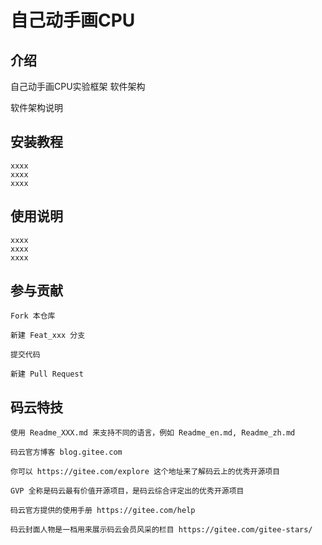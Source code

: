 # 自己动手画CPU

## 介绍

自己动手画CPU实验框架
软件架构

软件架构说明
## 安装教程

    xxxx
    xxxx
    xxxx

## 使用说明

    xxxx
    xxxx
    xxxx

## 参与贡献

    Fork 本仓库
    
    新建 Feat_xxx 分支
    
    提交代码
    
    新建 Pull Request

## 码云特技

    使用 Readme_XXX.md 来支持不同的语言，例如 Readme_en.md, Readme_zh.md
    
    码云官方博客 blog.gitee.com
    
    你可以 https://gitee.com/explore 这个地址来了解码云上的优秀开源项目
    
    GVP 全称是码云最有价值开源项目，是码云综合评定出的优秀开源项目
    
    码云官方提供的使用手册 https://gitee.com/help
    
    码云封面人物是一档用来展示码云会员风采的栏目 https://gitee.com/gitee-stars/

